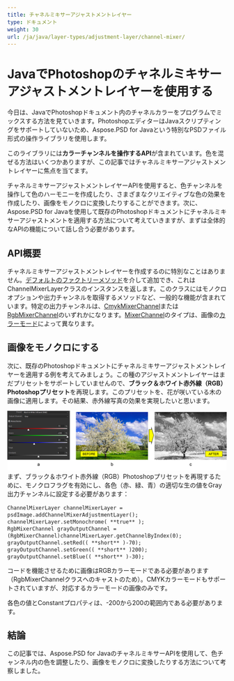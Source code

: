 ```yaml
---
title: チャネルミキサーアジャストメントレイヤー
type: ドキュメント
weight: 30
url: /ja/java/layer-types/adjustment-layer/channel-mixer/
---
```


# JavaでPhotoshopのチャネルミキサーアジャストメントレイヤーを使用する

今日は、JavaでPhotoshopドキュメント内のチャネルカラーをプログラムでミックスする方法を見ていきます。PhotoshopエディターはJavaスクリプティングをサポートしていないため、Aspose.PSD for Javaという特別なPSDファイル形式の操作ライブラリを使用します。

このライブラリには**カラーチャンネルを操作するAPI**が含まれています。色を混ぜる方法はいくつかありますが、この記事ではチャネルミキサーアジャストメントレイヤーに焦点を当てます。

チャネルミキサーアジャストメントレイヤーAPIを使用すると、色チャンネルを操作して色のハーモニーを作成したり、さまざまなクリエイティブな色の効果を作成したり、画像をモノクロに変換したりすることができます。次に、Aspose.PSD for Javaを使用して既存のPhotoshopドキュメントにチャネルミキサーアジャストメントを適用する方法について考えていきますが、まずは全体的なAPIの機能について話し合う必要があります。

## API概要

チャネルミキサーアジャストメントレイヤーを作成するのに特別なことはありません。[デフォルトのファクトリーメソッド](https://reference.aspose.com/psd/java/com.aspose.psd.fileformats.psd/PsdImage#addChannelMixerAdjustmentLayer--)を介して追加でき、これはChannelMixerLayerクラスのインスタンスを返します。このクラスにはモノクロオプションや出力チャンネルを取得するメソッドなど、一般的な機能が含まれています。特定の出力チャンネルは、[CmykMixerChannel](https://reference.aspose.com/psd/java/com.aspose.psd.fileformats.psd.layers.adjustmentlayers/CmykMixerChannel)または[RgbMixerChannel](https://reference.aspose.com/psd/java/com.aspose.psd.fileformats.psd.layers.adjustmentlayers/RgbMixerChannel)のいずれかになります。[MixerChannel](https://reference.aspose.com/psd/java/com.aspose.psd.fileformats.psd.layers.adjustmentlayers/mixerchannel)のタイプは、画像の[カラーモード](https://reference.aspose.com/psd/java/com.aspose.psd.fileformats.psd/PsdImage#getColorMode--)によって異なります。

## 画像をモノクロにする

次に、既存のPhotoshopドキュメントにチャネルミキサーアジャストメントレイヤーを適用する例を考えてみましょう。この種のアジャストメントレイヤーはまだプリセットをサポートしていませんので、**ブラック＆ホワイト赤外線（RGB）Photoshopプリセット**を再現します。このプリセットを、花が咲いている木の画像に適用します。その結果、赤外線写真の効果を実現したいと思います。

![チャネルミキサーアジャストメントレイヤーの例](channel-mixer-adjustment-psd-layer-figure-1.png) まず、ブラック＆ホワイト赤外線（RGB）Photoshopプリセットを再現するために、モノクロフラグを有効にし、各色（赤、緑、青）の適切な生の値をGray出力チャンネルに設定する必要があります：

    ChannelMixerLayer channelMixerLayer = psdImage.addChannelMixerAdjustmentLayer();
    channelMixerLayer.setMonochrome( **true** );
    RgbMixerChannel grayOutputChannel = (RgbMixerChannel)channelMixerLayer.getChannelByIndex(0);
    grayOutputChannel.setRed(( **short** )-70);
    grayOutputChannel.setGreen(( **short** )200);
    grayOutputChannel.setBlue(( **short** )-30);

コードを機能させるために画像はRGBカラーモードである必要があります（RgbMixerChannelクラスへのキャストのため）。CMYKカラーモードもサポートされていますが、対応するカラーモードの画像のみです。

各色の値とConstantプロパティは、-200から200の範囲内である必要があります。

## 結論

この記事では、Aspose.PSD for JavaのチャネルミキサーAPIを使用して、色チャンネル内の色を調整したり、画像をモノクロに変換したりする方法について考察しました。
